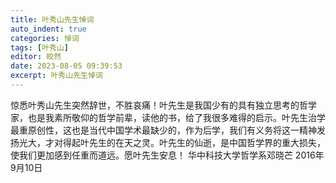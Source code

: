 ```yaml
---
title: 叶秀山先生悼词
auto_indent: true
categories: 悼词
tags: [叶秀山]
editor: 皎然
date: 2023-08-05 09:39:53
excerpt: 叶秀山先生悼词
---
```

惊悉叶秀山先生突然辞世，不胜哀痛！叶先生是我国少有的具有独立思考的哲学家，也是我素所敬仰的哲学前辈，读他的书，给了我很多难得的启示。叶先生治学最重原创性，这也是当代中国学术最缺少的，作为后学，我们有义务将这一精神发扬光大，才对得起叶先生的在天之灵。叶先生的仙逝，是中国哲学界的重大损失，使我们更加感到任重而道远。愿叶先生安息！
华中科技大学哲学系邓晓芒
2016年9月10日
